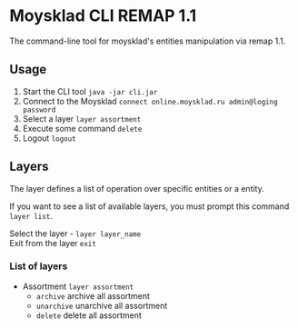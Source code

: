 # Moysklad CLI REMAP 1.1

The command-line tool for moysklad's entities manipulation via remap 1.1. 

## Usage 

1. Start the CLI tool `java -jar cli.jar`
2. Connect to the Moysklad `connect online.moysklad.ru admin@loging password`
3. Select a layer `layer assortment`
4. Execute some command `delete`
5. Logout `logout`

## Layers
The layer defines a list of operation over specific entities or a entity.

If you want to see a list of available layers, you must 
prompt this command `layer list`.

Select the layer - `layer layer_name`  
Exit from the layer `exit`

### List of layers 

* Assortment `layer assortment`
  * `archive` archive all assortment 
  * `unarchive` unarchive all assortment
  * `delete` delete all assortment
   